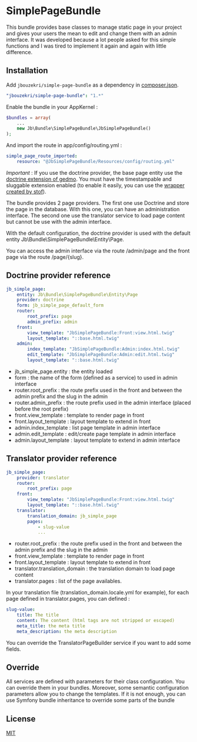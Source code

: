 SimplePageBundle
================

This bundle provides base classes to manage static page in your project and gives your users the mean to edit and change them with an admin interface.
It was developed because a lot people asked for this simple functions and I was tired to implement it again and again with little difference.

Installation
------------

Add `jbouzekri/simple-page-bundle` as a dependency in [composer.json](composer.json).

``` yml
"jbouzekri/simple-page-bundle": "1.*"
```

Enable the bundle in your AppKernel :

``` php
$bundles = array(
    ...
    new Jb\Bundle\SimplePageBundle\JbSimplePageBundle()
);
```

And import the route in app/config/routing.yml :

``` yml
simple_page_route_imported:
    resource: "@JbSimplePageBundle/Resources/config/routing.yml"
```

*Important* : If you use the doctrine provider, the base page entity use the [doctrine extension of gedmo](https://packagist.org/packages/gedmo/doctrine-extensions).
You must have the timestampable and sluggable extension enabled (to enable it easily, you can use the [wrapper created by stof](https://github.com/stof/StofDoctrineExtensionsBundle)).

The bundle provides 2 page providers. The first one use Doctrine and store the page in the database. With this one, you can have an administration interface. The
second one use the translator service to load page content but cannot be use with the admin interface.

With the default configuration, the doctrine provider is used with the default entity Jb\Bundle\SimplePageBundle\Entity\Page.

You can access the admin interface via the route /admin/page and the front page via the route /page/{slug}.

Doctrine provider reference
---------------------------

``` yml
jb_simple_page:
    entity: Jb\Bundle\SimplePageBundle\Entity\Page
    provider: doctrine
    form: jb_simple_page_default_form
    router:
        root_prefix: page
        admin_prefix: admin
    front:
        view_template: "JbSimplePageBundle:Front:view.html.twig"
        layout_template: "::base.html.twig"
    admin:
        index_template: "JbSimplePageBundle:Admin:index.html.twig"
        edit_template: "JbSimplePageBundle:Admin:edit.html.twig"
        layout_template: "::base.html.twig"
```

* jb_simple_page.entity : the entity loaded
* form : the name of the form (defined as a service) to used in admin interface
* router.root_prefix : the route prefix used in the front and between the admin prefix and the slug in the admin
* router.admin_prefix : the route prefix used in the admin interface (placed before the root prefix)
* front.view_template : template to render page in front
* front.layout_template : layout template to extend in front
* admin.index_template : list page template in admin interface
* admin.edit_template : edit/create page template in admin interface
* admin.layout_template : layout template to extend in admin interface

Translator provider reference
---------------------------

``` yml
jb_simple_page:
    provider: translator
    router:
        root_prefix: page
    front:
        view_template: "JbSimplePageBundle:Front:view.html.twig"
        layout_template: "::base.html.twig"
    translator:
        translation_domain: jb_simple_page
        pages:
            - slug-value
            ...
```

* router.root_prefix : the route prefix used in the front and between the admin prefix and the slug in the admin
* front.view_template : template to render page in front
* front.layout_template : layout template to extend in front
* translator.translation_domain : the translation domain to load page content
* translator.pages : list of the page availables.

In your translation file (translation_domain.locale.yml for example), for each page defined in translator.pages, you can defined :

``` yml
slug-value:
    title: The title
    content: The content (html tags are not stripped or escaped)
    meta_title: the meta title
    meta_description: the meta description
```

You can override the TranslatorPageBuilder service if you want to add some fields.

Override
--------

All services are defined with parameters for their class configuration. You can override them in your bundles.
Moreover, some semantic configuration parameters allow you to change the templates.
If it is not enough, you can use Symfony bundle inheritance to override some parts of the bundle

License
-------

[MIT](LICENSE)